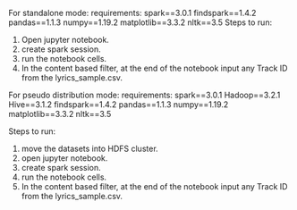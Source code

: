 For standalone mode:
requirements:
spark==3.0.1
findspark==1.4.2
pandas==1.1.3
numpy==1.19.2
matplotlib==3.3.2
nltk==3.5
Steps to run:
1. Open jupyter notebook.
2. create spark session.
3. run the notebook cells.
4. In the content based filter, at the end of the notebook input any Track ID from the lyrics_sample.csv.


For pseudo distribution mode:
requirements:
spark==3.0.1
Hadoop==3.2.1
Hive==3.1.2
findspark==1.4.2
pandas==1.1.3
numpy==1.19.2
matplotlib==3.3.2
nltk==3.5

Steps to run:
1. move the datasets into HDFS cluster.
2. open jupyter notebook.
3. create spark session.
4. run the notebook cells.
5. In the content based filter, at the end of the notebook input any Track ID from the lyrics_sample.csv.

